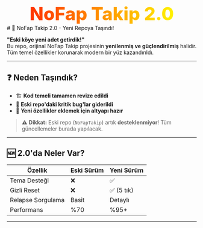 <div align="center">
  
  <!-- RGB Animasyonlu Logo -->
  <h1 style="
    font-size: 3rem;
    font-weight: 800;
    background: linear-gradient(90deg, #ff0000, #ff7f00, #ffff00, #00ff00, #0000ff, #4b0082, #9400d3);
    -webkit-background-clip: text;
    background-clip: text;
    color: transparent;
    animation: rainbow 3s linear infinite;
    background-size: 400% 100%;
    display: inline-block;
    margin: 0;
    cursor: pointer;
  ">NoFap Takip 2.0</h1>

  <!-- CSS Animasyon (Markdown İçinde Çalışır) -->
  <style>
    @keyframes rainbow {
      0% { background-position: 0% 50% }
      100% { background-position: 100% 50% }
    }
  </style>

</div>
# 🔄 NoFap Takip 2.0 - Yeni Repoya Taşındı!

**"Eski köye yeni adet getirdik!"**  
Bu repo, orijinal NoFap Takip projesinin **yenilenmiş ve güçlendirilmiş** halidir. Tüm temel özellikler korunarak modern bir yüz kazandırıldı.

---

## ❓ Neden Taşındık?
- 🏗️ **Kod temeli tamamen revize edildi**  
- 🐛 **Eski repo'daki kritik bug'lar giderildi**  
- 🌈 **Yeni özellikler eklemek için altyapı hazır**  

> ⚠️ **Dikkat:** Eski repo (`NoFapTakip`) artık **desteklenmiyor**! Tüm güncellemeler burada yapılacak.

---

## 🆕 2.0'da Neler Var?
| Özellik               | Eski Sürüm | Yeni Sürüm |
|-----------------------|------------|------------|
| Tema Desteği          | ❌         | ✅         |
| Gizli Reset           | ❌         | ✅ (5 tık) |
| Relapse Sorgulama     | Basit      | Detaylı    |
| Performans            | %70        | %95+       |

---

